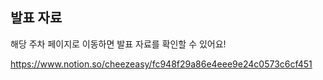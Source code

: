 ## 발표 자료
해당 주차 페이지로 이동하면 발표 자료를 확인할 수 있어요!

https://www.notion.so/cheezeasy/fc948f29a86e4eee9e24c0573c6cf451
